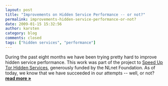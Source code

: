 ```yaml
---
layout: post
title: "Improvements on Hidden Service Performance -- or not?"
permalink: improvements-hidden-service-performance-or-not?
date: 2009-01-15 15:32:56
author: karsten
category: blog
comments: closed
tags: ["hidden services", "performance"]
---
```


During the past eight months we have been trying pretty hard to improve hidden service performance. This work was part of the project to [Speed Up Tor Hidden Services](https://www.torproject.org/projects/hidserv.html), generously funded by the NLnet Foundation. As of today, we know that we have succeeded in our attempts -- well, or not? [**read more »**](https://blog.torproject.org/blog/improvements-hidden-service-performance-or-not%3F)
